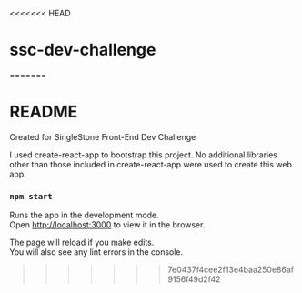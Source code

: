 <<<<<<< HEAD
# ssc-dev-challenge
=======
# README

Created for SingleStone Front-End Dev Challenge

I used create-react-app to bootstrap this project.
No additional libraries other than those included in create-react-app were used to create this web app.

### `npm start`

Runs the app in the development mode.\
Open [http://localhost:3000](http://localhost:3000) to view it in the browser.

The page will reload if you make edits.\
You will also see any lint errors in the console.
>>>>>>> 7e0437f4cee2f13e4baa250e86af9156f49d2f42

